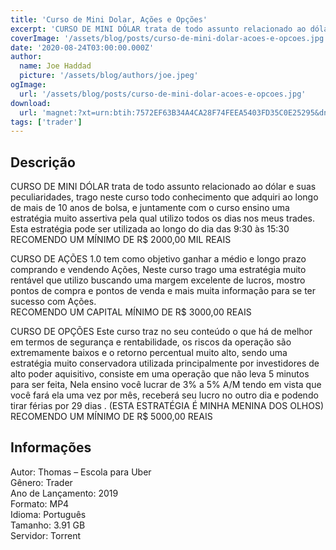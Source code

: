 ```yaml
---
title: 'Curso de Mini Dolar, Ações e Opções'
excerpt: 'CURSO DE MINI DÓLAR trata de todo assunto relacionado ao dólar e suas peculiaridades, trago neste curso todo conhecimento que adquiri ao longo de mais de 10 anos de bolsa, e juntamente com o curso ensino uma estratégia muito assertiva pela qual utilizo todos os dias nos meus trades. Es'
coverImage: '/assets/blog/posts/curso-de-mini-dolar-acoes-e-opcoes.jpg'
date: '2020-08-24T03:00:00.000Z'
author:
  name: Joe Haddad
  picture: '/assets/blog/authors/joe.jpeg'
ogImage:
  url: '/assets/blog/posts/curso-de-mini-dolar-acoes-e-opcoes.jpg'
download:
  url: 'magnet:?xt=urn:btih:7572EF63B34A4CA28F74FEEA5403FD35C0E25295&dn=Mini%20dolar%20-%20acoes%20-%20opcoes&tr=udp%3a%2f%2ftracker.openbittorrent.com%3a1337%2fannounce&tr=udp%3a%2f%2ftracker.opentrackr.org%3a1337%2fannounce'
tags: ['trader']
---
```

<h2>Descrição</h2>
<p></p><p>CURSO DE MINI DÓLAR trata de todo assunto relacionado ao dólar e suas peculiaridades, trago neste curso todo conhecimento que adquiri ao longo de mais de 10 anos de bolsa, e juntamente com o curso ensino uma estratégia muito assertiva pela qual utilizo todos os dias nos meus trades.<br/>Esta estratégia pode ser utilizada ao longo do dia das 9:30 às 15:30<br/>RECOMENDO UM MÍNIMO DE R$ 2000,00 MIL REAIS</p><p>CURSO DE AÇÕES 1.0 tem como objetivo ganhar a médio e longo prazo comprando e vendendo Ações, Neste curso trago uma estratégia muito rentável que utilizo buscando uma margem excelente de lucros, mostro pontos de compra e pontos de venda e mais muita informação para se ter sucesso com Ações.<br/>RECOMENDO UM CAPITAL MÍNIMO DE R$ 3000,00 REAIS</p><p>CURSO DE OPÇÕES Este curso traz no seu conteúdo o que há de melhor em termos de segurança e rentabilidade, os riscos da operação são extremamente baixos e o retorno percentual muito alto, sendo uma estratégia muito conservadora utilizada principalmente por investidores de alto poder aquisitivo, consiste em uma operação que não leva 5 minutos para ser feita, Nela ensino você lucrar de 3% a 5% A/M tendo em vista que você fará ela uma vez por mês, receberá seu lucro no outro dia e podendo tirar férias por 29 dias . (ESTA ESTRATÉGIA É MINHA MENINA DOS OLHOS)<br/>RECOMENDO UM MÍNIMO DE R$ 5000,00 REAIS</p><h2>Informações</h2><p>Autor: Thomas – Escola para Uber<br/>Gênero: Trader<br/>Ano de Lançamento: 2019<br/>Formato: MP4<br/>Idioma: Português<br/>Tamanho: 3.91 GB<br/>Servidor: Torrent</p>